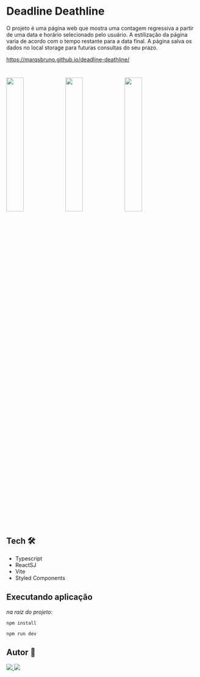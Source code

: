 # Deadline Deathline

O projeto é uma página web que mostra uma contagem regressiva a partir de uma data e horário selecionado pelo usuário. A estilização da página varia de acordo com o tempo restante para a data final.
A página salva os dados no local storage para futuras consultas do seu prazo.

https://marqsbruno.github.io/deadline-deathline/

#
<img src="https://github.com/marqsbruno/deadline-deathline/assets/94490136/c98c2955-2dde-4358-94f9-1159565a627f" width=30%>
<img src="https://github.com/marqsbruno/deadline-deathline/assets/94490136/a73f7e1c-7c5a-4cae-a216-e2b76a3cf6f2" width=30%>
<img src="https://github.com/marqsbruno/deadline-deathline/assets/94490136/7bedf2f1-7ec7-4aa2-8967-66318a815e02" width=30%>


## Tech 🛠

- Typescript
- ReactSJ
- Vite
- Styled Components

## Executando aplicação

_na raiz do projeto:_

```
npm install
```

```
npm run dev
```

## Autor 👥

<a href="https://www.linkedin.com/in/marques-bruno/">
    <img src="https://img.shields.io/badge/linkedin-%230077B5.svg?&style=for-the-badge&logo=linkedin&logoColor=white" />
  </a>
  <a href="https://github.com/marqsbruno">
    <img src="https://img.shields.io/badge/github-%23121011.svg?style=for-the-badge&logo=github&logoColor=white" />
  </a>
